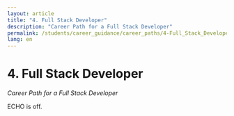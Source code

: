 ```yaml
---
layout: article
title: "4. Full Stack Developer"
description: "Career Path for a Full Stack Developer"
permalink: /students/career_guidance/career_paths/4-Full_Stack_Developer/
lang: en
---
```


# 4. Full Stack Developer

*Career Path for a Full Stack Developer*

ECHO is off.
